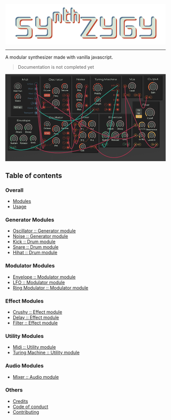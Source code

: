<!-- markdownlint-disable MD041 -->
![Logo](./images/logo.png)
<!-- markdownlint-enable MD041 -->

---

A modular synthesizer made with vanilla javascript.

> Documentation is not completed yet

![Overview](./images/overview.png)

## Table of contents

### Overall

* [Modules](./modules.md)
* [Usage](./usage.md)

### Generator Modules

* [Oscillator :: Generator module](./generators/oscillator.md)
* [Noise :: Generator module](./generators/noise.md)
* [Kick :: Drum module](./generators/kick.md)
* [Snare :: Drum module](./generators/snare.md)
* [Hihat :: Drum module](./generators/hihat.md)

### Modulator Modules

* [Envelope :: Modulator module](./modulators/envelope.md)
* [LFO :: Modulator module](./modulators/lfo.md)
* [Ring Modulator :: Modulator module](./modulators/ringmodulator.md)

### Effect Modules

* [Crushy :: Effect module](./modulators/bitcrush.md)
* [Delay :: Effect module](./modulators/delay.md)
* [Filter :: Effect module](./modulators/filter.md)

### Utility Modules

* [Midi :: Utility module](./utilities/midi.md)
* [Turing Machine :: Utility module](./utilities/turing.md)

### Audio Modules

* [Mixer :: Audio module](./audio/mixer.md)

### Others

* [Credits](./credits.md)
* [Code of conduct](./code-of-conduct.md)
* [Contributing](./contributing.md)
